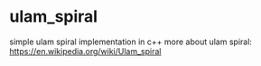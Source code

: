 # ulam_spiral
simple ulam spiral implementation in c++
more about ulam spiral: https://en.wikipedia.org/wiki/Ulam_spiral

